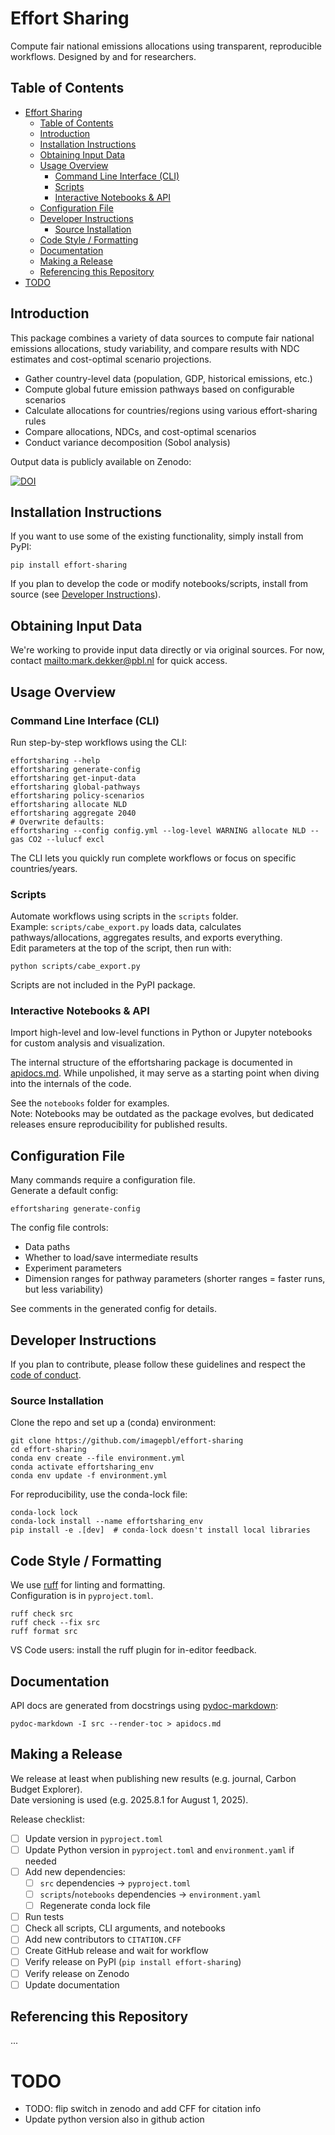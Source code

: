 # Effort Sharing

Compute fair national emissions allocations using transparent, reproducible workflows. Designed by and for researchers.

## Table of Contents

- [Effort Sharing](#effort-sharing)
  - [Table of Contents](#table-of-contents)
  - [Introduction](#introduction)
  - [Installation Instructions](#installation-instructions)
  - [Obtaining Input Data](#obtaining-input-data)
  - [Usage Overview](#usage-overview)
    - [Command Line Interface (CLI)](#command-line-interface-cli)
    - [Scripts](#scripts)
    - [Interactive Notebooks \& API](#interactive-notebooks--api)
  - [Configuration File](#configuration-file)
  - [Developer Instructions](#developer-instructions)
    - [Source Installation](#source-installation)
  - [Code Style / Formatting](#code-style--formatting)
  - [Documentation](#documentation)
  - [Making a Release](#making-a-release)
  - [Referencing this Repository](#referencing-this-repository)
- [TODO](#todo)

## Introduction

This package combines a variety of data sources to compute fair national emissions allocations, study variability, and compare results with NDC estimates and cost-optimal scenario projections.

- Gather country-level data (population, GDP, historical emissions, etc.)
- Compute global future emission pathways based on configurable scenarios
- Calculate allocations for countries/regions using various effort-sharing rules
- Compare allocations, NDCs, and cost-optimal scenarios
- Conduct variance decomposition (Sobol analysis)

Output data is publicly available on Zenodo:

[![DOI](https://zenodo.org/badge/DOI/10.5281/zenodo.12188104.svg)](https://doi.org/10.5281/zenodo.12188104)

## Installation Instructions

If you want to use some of the existing functionality, simply install from PyPI:

```shell
pip install effort-sharing
```

If you plan to develop the code or modify notebooks/scripts, install from source
(see [Developer Instructions](#developer-instructions)).

## Obtaining Input Data

We're working to provide input data directly or via original sources. For now, contact <mailto:mark.dekker@pbl.nl> for quick access.

## Usage Overview

### Command Line Interface (CLI)

Run step-by-step workflows using the CLI:

```shell
effortsharing --help
effortsharing generate-config
effortsharing get-input-data
effortsharing global-pathways
effortsharing policy-scenarios
effortsharing allocate NLD
effortsharing aggregate 2040
# Overwrite defaults:
effortsharing --config config.yml --log-level WARNING allocate NLD --gas CO2 --lulucf excl
```

The CLI lets you quickly run complete workflows or focus on specific countries/years.

### Scripts

Automate workflows using scripts in the `scripts` folder.  
Example: `scripts/cabe_export.py` loads data, calculates pathways/allocations, aggregates results, and exports everything.  
Edit parameters at the top of the script, then run with:

```shell
python scripts/cabe_export.py
```

Scripts are not included in the PyPI package.

### Interactive Notebooks & API

Import high-level and low-level functions in Python or Jupyter notebooks for custom analysis and visualization.  

The internal structure of the effortsharing package is documented in [apidocs.md](apidocs.md). While unpolished, it may serve as a starting point when diving into the internals of the code. 

See the `notebooks` folder for examples.  
Note: Notebooks may be outdated as the package evolves, but dedicated releases ensure reproducibility for published results.

## Configuration File

Many commands require a configuration file.  
Generate a default config:

```shell
effortsharing generate-config
```

The config file controls:

- Data paths
- Whether to load/save intermediate results
- Experiment parameters
- Dimension ranges for pathway parameters (shorter ranges = faster runs, but less variability)

See comments in the generated config for details.

## Developer Instructions

If you plan to contribute, please follow these guidelines and respect the [code of conduct](CODE_OF_CONDUCT.md).

### Source Installation

Clone the repo and set up a (conda) environment:

```shell
git clone https://github.com/imagepbl/effort-sharing
cd effort-sharing
conda env create --file environment.yml
conda activate effortsharing_env
conda env update -f environment.yml
```

For reproducibility, use the conda-lock file:

```shell
conda-lock lock
conda-lock install --name effortsharing_env
pip install -e .[dev]  # conda-lock doesn't install local libraries
```

## Code Style / Formatting

We use [ruff](https://docs.astral.sh/ruff/) for linting and formatting.  
Configuration is in `pyproject.toml`.

```shell
ruff check src
ruff check --fix src
ruff format src
```

VS Code users: install the ruff plugin for in-editor feedback.

## Documentation

API docs are generated from docstrings using [pydoc-markdown](https://niklasrosenstein.github.io/pydoc-markdown/):

```shell
pydoc-markdown -I src --render-toc > apidocs.md
```

## Making a Release

We release at least when publishing new results (e.g. journal, Carbon Budget Explorer).  
Date versioning is used (e.g. 2025.8.1 for August 1, 2025).

Release checklist:

- [ ] Update version in `pyproject.toml`
- [ ] Update Python version in `pyproject.toml` and `environment.yaml` if needed
- [ ] Add new dependencies:
  - [ ] `src` dependencies → `pyproject.toml`
  - [ ] `scripts`/`notebooks` dependencies → `environment.yaml`
  - [ ] Regenerate conda lock file
- [ ] Run tests
- [ ] Check all scripts, CLI arguments, and notebooks
- [ ] Add new contributors to `CITATION.CFF`
- [ ] Create GitHub release and wait for workflow
- [ ] Verify release on PyPI (`pip install effort-sharing`)
- [ ] Verify release on Zenodo
- [ ] Update documentation

## Referencing this Repository

...

# TODO
- TODO: flip switch in zenodo and add CFF for citation info
- Update python version also in github action
